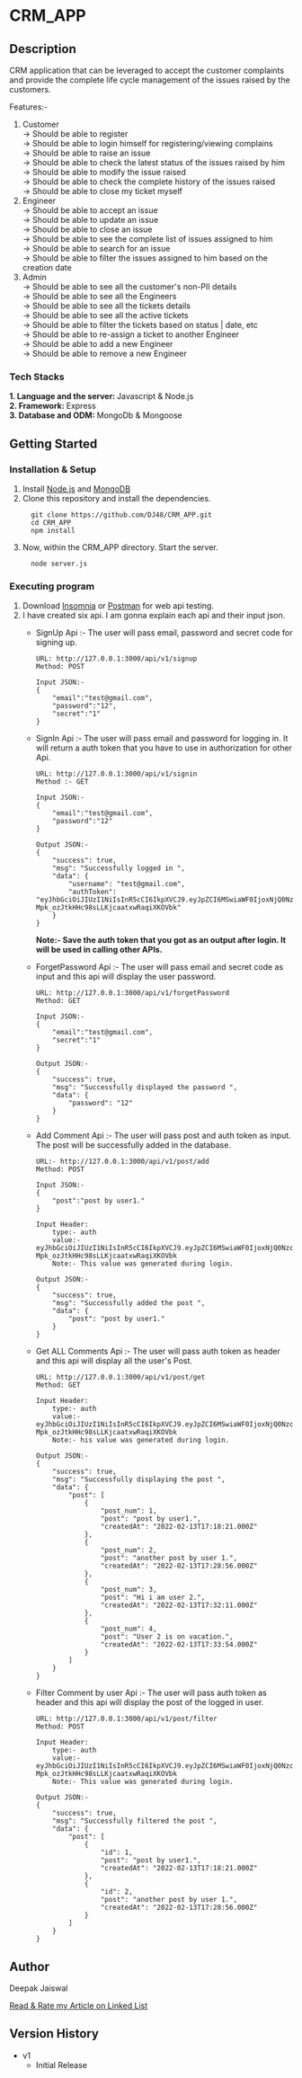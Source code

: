 # CRM_APP

## Description

CRM application that can be leveraged to accept the customer complaints and provide the complete life cycle management of the issues raised by the customers.

Features:-
1. Customer</br>
    -> Should be able to register</br>
    -> Should be able to login himself for registering/viewing complains</br>
    -> Should be able to raise an issue</br>
    -> Should be able to check the latest status of the issues raised by him</br>
    -> Should be able to modify the issue raised</br>
    -> Should be able to check the complete history of the issues raised</br>
    -> Should be able to close my ticket myself</br>
2. Engineer</br>
    -> Should be able to accept an issue</br>
    -> Should be able to update an issue</br>
    -> Should be able to close an issue</br>
    -> Should be able to see the complete list of issues assigned to him</br>
    -> Should be able to search for an issue</br>
    -> Should be able to filter the issues assigned to him based on the creation date</br>
3. Admin</br>
    -> Should be able to see all the customer's non-PII details</br>
    -> Should be able to see all the Engineers</br>
    -> Should be able to see all the tickets details</br>
    -> Should be able to see all the active tickets</br>
    -> Should be able to filter the tickets based on status | date, etc</br>
    -> Should be able to re-assign a ticket to another Engineer</br>
    -> Should be able to add a new Engineer</br>
    -> Should be able to remove a new Engineer</br>

### Tech Stacks
   <b>1. Language and the server: </b>Javascript & Node.js</br>
   <b>2. Framework: </b>Express</br>
   <b>3. Database and ODM: </b>MongoDb & Mongoose</br>
    
      
## Getting Started

### Installation & Setup

1. Install [Node.js](https://nodejs.org/en/) and [MongoDB](https://www.mongodb.com/try/download/community)
2. Clone this repository and install the dependencies.
    ```
      git clone https://github.com/DJ48/CRM_APP.git
      cd CRM_APP
      npm install
    ```     
3. Now, within the CRM_APP directory. Start the server.
    ```
      node server.js
    ```
    
### Executing program

1. Download [Insomnia](https://insomnia.rest/download) or [Postman](https://www.postman.com/downloads/) for web api testing.
2. I have created six api. I am gonna explain each api and their input json.
    * SignUp Api :- The user will pass email, password and secret code for signing up. 

        ```
        URL: http://127.0.0.1:3000/api/v1/signup
        Method: POST
        
        Input JSON:-
        {
	        "email":"test@gmail.com",
	        "password":"12",
	        "secret":"1"
        }
        ```
     * SignIn Api :- The user will pass email and password for logging in. It will return a auth token that you have to use in authorization for other Api.

        ```
        URL: http://127.0.0.1:3000/api/v1/signin
        Method :- GET
        
        Input JSON:-
        {
	        "email":"test@gmail.com",
	        "password":"12"
        }
        
        Output JSON:-
        {
	        "success": true,
	        "msg": "Successfully logged in ",
	        "data": {
		        "username": "test@gmail.com",
		        "authToken": "eyJhbGciOiJIUzI1NiIsInR5cCI6IkpXVCJ9.eyJpZCI6MSwiaWF0IjoxNjQ0NzcyMDAwLCJleHAiOjE2NDU2MzYwMDB9.h89IJaB-Mpk_ozJtkHHc98sLLKjcaatxwRaqiXKOVbk"
	        }
        }
        ```
        <b>Note:- Save the auth token that you got as an output after login. It will be used in calling other APIs.</b>
     
     * ForgetPassword Api :- The user will pass email and secret code as input and this api will display the user password. 

        ```
        URL: http://127.0.0.1:3000/api/v1/forgetPassword
        Method: GET
        
        Input JSON:-
        {
	        "email":"test@gmail.com",
	        "secret":"1"
        }
        
        Output JSON:-
        {
	        "success": true,
	        "msg": "Successfully displayed the password ",
	        "data": {
		        "password": "12"
	        }
        }
        ```
    * Add Comment Api :- The user will pass post and auth token as input. The post will be successfully added in the database.

        ```
        URL:- http://127.0.0.1:3000/api/v1/post/add
        Method: POST
        
        Input JSON:-
        {
	        "post":"post by user1."
        }
        
        Input Header:
            type:- auth
            value:- eyJhbGciOiJIUzI1NiIsInR5cCI6IkpXVCJ9.eyJpZCI6MSwiaWF0IjoxNjQ0NzcyMDAwLCJleHAiOjE2NDU2MzYwMDB9.h89IJaB-Mpk_ozJtkHHc98sLLKjcaatxwRaqiXKOVbk
            Note:- This value was generated during login. 
        
        Output JSON:-
        {
	        "success": true,
	        "msg": "Successfully added the post ",
	        "data": {
		        "post": "post by user1."
	        }
        }
        ```
    * Get ALL Comments Api :- The user will pass auth token as header and this api will display all the user's Post.

        ```
        URL: http://127.0.0.1:3000/api/v1/post/get
        Method: GET
        
        Input Header:
            type:- auth
            value:- eyJhbGciOiJIUzI1NiIsInR5cCI6IkpXVCJ9.eyJpZCI6MSwiaWF0IjoxNjQ0NzcyMDAwLCJleHAiOjE2NDU2MzYwMDB9.h89IJaB-Mpk_ozJtkHHc98sLLKjcaatxwRaqiXKOVbk
            Note:- his value was generated during login.
       
       Output JSON:-
        {
	        "success": true,
	        "msg": "Successfully displaying the post ",
	        "data": {
		        "post": [
			        {
				        "post_num": 1,
				        "post": "post by user1.",
				        "createdAt": "2022-02-13T17:18:21.000Z"
			        },
			        {
				        "post_num": 2,
				        "post": "another post by user 1.",
				        "createdAt": "2022-02-13T17:28:56.000Z"
			        },
			        {
				        "post_num": 3,
				        "post": "Hi i am user 2.",
				        "createdAt": "2022-02-13T17:32:11.000Z"
			        },
			        {
				        "post_num": 4,
				        "post": "User 2 is on vacation.",
				        "createdAt": "2022-02-13T17:33:54.000Z"
			        }
		        ]
	        }
        }
        ```
    * Filter Comment by user Api :- The user will pass auth token as header and this api will display the post of the logged in user. 

        ```
        URL: http://127.0.0.1:3000/api/v1/post/filter
        Method: POST
        
        Input Header:
            type:- auth
            value:- eyJhbGciOiJIUzI1NiIsInR5cCI6IkpXVCJ9.eyJpZCI6MSwiaWF0IjoxNjQ0NzcyMDAwLCJleHAiOjE2NDU2MzYwMDB9.h89IJaB-Mpk_ozJtkHHc98sLLKjcaatxwRaqiXKOVbk
            Note:- This value was generated during login.
        
        Output JSON:-
        {
	        "success": true,
	        "msg": "Successfully filtered the post ",
	        "data": {
		        "post": [
			        {
				        "id": 1,
				        "post": "post by user1.",
				        "createdAt": "2022-02-13T17:18:21.000Z"
			        },
			        {
				        "id": 2,
				        "post": "another post by user 1.",
				        "createdAt": "2022-02-13T17:28:56.000Z"
			        }
		        ]
	        }
        }
        ```

## Author

Deepak Jaiswal

[Read & Rate my Article on Linked List](https://www.geeksforgeeks.org/multiplication-of-two-polynomials-using-linked-list/)

## Version History

* v1
    * Initial Release
